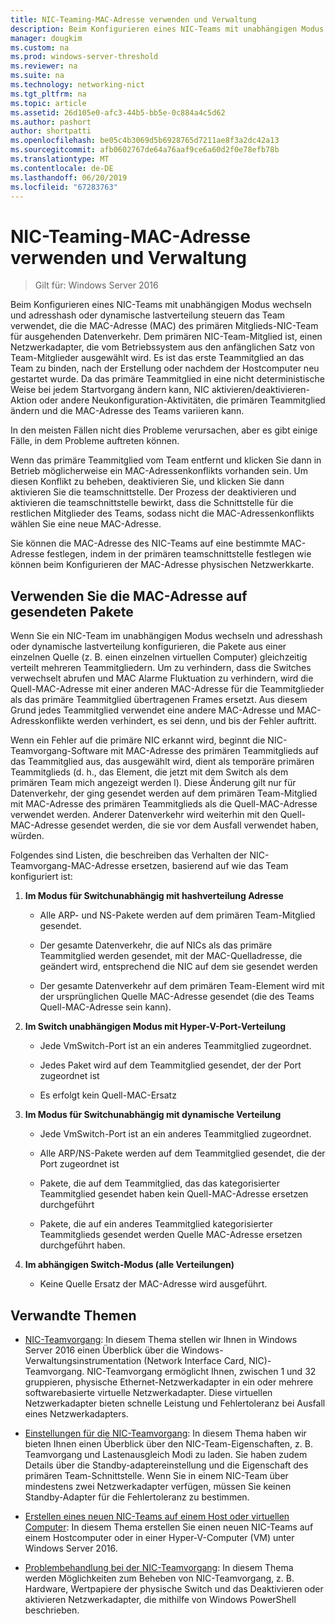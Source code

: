 ```yaml
---
title: NIC-Teaming-MAC-Adresse verwenden und Verwaltung
description: Beim Konfigurieren eines NIC-Teams mit unabhängigen Modus wechseln und adresshash oder dynamische lastverteilung steuern das Team verwendet, die die MAC-Adresse (MAC) des primären Mitglieds-NIC-Team für ausgehenden Datenverkehr. Dem primären NIC-Team-Mitglied ist, einen Netzwerkadapter, die vom Betriebssystem aus den anfänglichen Satz von Team-Mitglieder ausgewählt wird.
manager: dougkim
ms.custom: na
ms.prod: windows-server-threshold
ms.reviewer: na
ms.suite: na
ms.technology: networking-nict
ms.tgt_pltfrm: na
ms.topic: article
ms.assetid: 26d105e0-afc3-44b5-bb5e-0c884a4c5d62
ms.author: pashort
author: shortpatti
ms.openlocfilehash: be05c4b3069d5b6928765d7211ae8f3a2dc42a13
ms.sourcegitcommit: afb0602767de64a76aaf9ce6a60d2f0e78efb78b
ms.translationtype: MT
ms.contentlocale: de-DE
ms.lasthandoff: 06/20/2019
ms.locfileid: "67283763"
---
```

# <a name="nic-teaming-mac-address-use-and-management"></a>NIC-Teaming-MAC-Adresse verwenden und Verwaltung

>Gilt für: Windows Server 2016

Beim Konfigurieren eines NIC-Teams mit unabhängigen Modus wechseln und adresshash oder dynamische lastverteilung steuern das Team verwendet, die die MAC-Adresse (MAC) des primären Mitglieds-NIC-Team für ausgehenden Datenverkehr. Dem primären NIC-Team-Mitglied ist, einen Netzwerkadapter, die vom Betriebssystem aus den anfänglichen Satz von Team-Mitglieder ausgewählt wird.  Es ist das erste Teammitglied an das Team zu binden, nach der Erstellung oder nachdem der Hostcomputer neu gestartet wurde. Da das primäre Teammitglied in eine nicht deterministische Weise bei jedem Startvorgang ändern kann, NIC aktivieren/deaktivieren-Aktion oder andere Neukonfiguration-Aktivitäten, die primären Teammitglied ändern und die MAC-Adresse des Teams variieren kann.  
  
In den meisten Fällen nicht dies Probleme verursachen, aber es gibt einige Fälle, in dem Probleme auftreten können.  
  
Wenn das primäre Teammitglied vom Team entfernt und klicken Sie dann in Betrieb möglicherweise ein MAC-Adressenkonflikts vorhanden sein. Um diesen Konflikt zu beheben, deaktivieren Sie, und klicken Sie dann aktivieren Sie die teamschnittstelle. Der Prozess der deaktivieren und aktivieren die teamschnittstelle bewirkt, dass die Schnittstelle für die restlichen Mitglieder des Teams, sodass nicht die MAC-Adressenkonflikts wählen Sie eine neue MAC-Adresse.  
  
Sie können die MAC-Adresse des NIC-Teams auf eine bestimmte MAC-Adresse festlegen, indem in der primären teamschnittstelle festlegen wie können beim Konfigurieren der MAC-Adresse physischen Netzwerkkarte.  
  
## <a name="mac-address-use-on-transmitted-packets"></a>Verwenden Sie die MAC-Adresse auf gesendeten Pakete  
Wenn Sie ein NIC-Team im unabhängigen Modus wechseln und adresshash oder dynamische lastverteilung konfigurieren, die Pakete aus einer einzelnen Quelle (z. B. einen einzelnen virtuellen Computer) gleichzeitig verteilt mehreren Teammitgliedern. Um zu verhindern, dass die Switches verwechselt abrufen und MAC Alarme Fluktuation zu verhindern, wird die Quell-MAC-Adresse mit einer anderen MAC-Adresse für die Teammitglieder als das primäre Teammitglied übertragenen Frames ersetzt. Aus diesem Grund jedes Teammitglied verwendet eine andere MAC-Adresse und MAC-Adresskonflikte werden verhindert, es sei denn, und bis der Fehler auftritt.  
  
Wenn ein Fehler auf die primäre NIC erkannt wird, beginnt die NIC-Teamvorgang-Software mit MAC-Adresse des primären Teammitglieds auf das Teammitglied aus, das ausgewählt wird, dient als temporäre primären Teammitglieds (d. h., das Element, die jetzt mit dem Switch als dem primären Team mich angezeigt werden l).  Diese Änderung gilt nur für Datenverkehr, der ging gesendet werden auf dem primären Team-Mitglied mit MAC-Adresse des primären Teammitglieds als die Quell-MAC-Adresse verwendet werden. Anderer Datenverkehr wird weiterhin mit den Quell-MAC-Adresse gesendet werden, die sie vor dem Ausfall verwendet haben, würden.  
  
Folgendes sind Listen, die beschreiben das Verhalten der NIC-Teamvorgang-MAC-Adresse ersetzen, basierend auf wie das Team konfiguriert ist:  
  
1.  **Im Modus für Switchunabhängig mit hashverteilung Adresse**  
  
    -   Alle ARP- und NS-Pakete werden auf dem primären Team-Mitglied gesendet.  
  
    -   Der gesamte Datenverkehr, die auf NICs als das primäre Teammitglied werden gesendet, mit der MAC-Quelladresse, die geändert wird, entsprechend die NIC auf dem sie gesendet werden  
  
    -   Der gesamte Datenverkehr auf dem primären Team-Element wird mit der ursprünglichen Quelle MAC-Adresse gesendet (die des Teams Quell-MAC-Adresse sein kann).  
  
2.  **Im Switch unabhängigen Modus mit Hyper-V-Port-Verteilung**  
  
    -   Jede VmSwitch-Port ist an ein anderes Teammitglied zugeordnet.  
  
    -   Jedes Paket wird auf dem Teammitglied gesendet, der der Port zugeordnet ist  
  
    -   Es erfolgt kein Quell-MAC-Ersatz  
  
3.  **Im Modus für Switchunabhängig mit dynamische Verteilung**  
  
    -   Jede VmSwitch-Port ist an ein anderes Teammitglied zugeordnet.  
  
    -   Alle ARP/NS-Pakete werden auf dem Teammitglied gesendet, die der Port zugeordnet ist  
  
    -   Pakete, die auf dem Teammitglied, das das kategorisierter Teammitglied gesendet haben kein Quell-MAC-Adresse ersetzen durchgeführt  
  
    -   Pakete, die auf ein anderes Teammitglied kategorisierter Teammitglieds gesendet werden Quelle MAC-Adresse ersetzen durchgeführt haben.  
  
4.  **Im abhängigen Switch-Modus (alle Verteilungen)**  
  
    -   Keine Quelle Ersatz der MAC-Adresse wird ausgeführt.  
  
## <a name="related-topics"></a>Verwandte Themen
- [NIC-Teamvorgang](NIC-Teaming.md): In diesem Thema stellen wir Ihnen in Windows Server 2016 einen Überblick über die Windows-Verwaltungsinstrumentation (Network Interface Card, NIC)-Teamvorgang. NIC-Teamvorgang ermöglicht Ihnen, zwischen 1 und 32 gruppieren, physische Ethernet-Netzwerkadapter in ein oder mehrere softwarebasierte virtuelle Netzwerkadapter. Diese virtuellen Netzwerkadapter bieten schnelle Leistung und Fehlertoleranz bei Ausfall eines Netzwerkadapters.  

- [Einstellungen für die NIC-Teamvorgang](nic-teaming-settings.md): In diesem Thema haben wir bieten Ihnen einen Überblick über den NIC-Team-Eigenschaften, z. B. Teamvorgang und Lastenausgleich Modi zu laden. Sie haben zudem Details über die Standby-adaptereinstellung und die Eigenschaft des primären Team-Schnittstelle. Wenn Sie in einem NIC-Team über mindestens zwei Netzwerkadapter verfügen, müssen Sie keinen Standby-Adapter für die Fehlertoleranz zu bestimmen.
  
- [Erstellen eines neuen NIC-Teams auf einem Host oder virtuellen Computer](Create-a-New-NIC-Team-on-a-Host-Computer-or-VM.md): In diesem Thema erstellen Sie einen neuen NIC-Teams auf einem Hostcomputer oder in einer Hyper-V-Computer (VM) unter Windows Server 2016.

- [Problembehandlung bei der NIC-Teamvorgang](Troubleshooting-NIC-Teaming.md): In diesem Thema werden Möglichkeiten zum Beheben von NIC-Teamvorgang, z. B. Hardware, Wertpapiere der physische Switch und das Deaktivieren oder aktivieren Netzwerkadapter, die mithilfe von Windows PowerShell beschrieben. 
  


